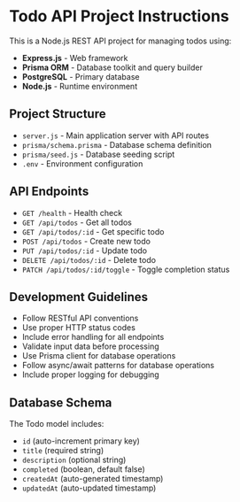 <!-- Use this file to provide workspace-specific custom instructions to Copilot. For more details, visit https://code.visualstudio.com/docs/copilot/copilot-customization#_use-a-githubcopilotinstructionsmd-file -->

# Todo API Project Instructions

This is a Node.js REST API project for managing todos using:
- **Express.js** - Web framework
- **Prisma ORM** - Database toolkit and query builder
- **PostgreSQL** - Primary database
- **Node.js** - Runtime environment

## Project Structure
- `server.js` - Main application server with API routes
- `prisma/schema.prisma` - Database schema definition
- `prisma/seed.js` - Database seeding script
- `.env` - Environment configuration

## API Endpoints
- `GET /health` - Health check
- `GET /api/todos` - Get all todos
- `GET /api/todos/:id` - Get specific todo
- `POST /api/todos` - Create new todo
- `PUT /api/todos/:id` - Update todo
- `DELETE /api/todos/:id` - Delete todo
- `PATCH /api/todos/:id/toggle` - Toggle completion status

## Development Guidelines
- Follow RESTful API conventions
- Use proper HTTP status codes
- Include error handling for all endpoints
- Validate input data before processing
- Use Prisma client for database operations
- Follow async/await patterns for database operations
- Include proper logging for debugging

## Database Schema
The Todo model includes:
- `id` (auto-increment primary key)
- `title` (required string)
- `description` (optional string)
- `completed` (boolean, default false)
- `createdAt` (auto-generated timestamp)
- `updatedAt` (auto-updated timestamp)
